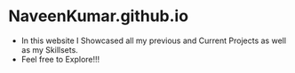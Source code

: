 # NaveenKumar.github.io



- In this website I Showcased all my previous and Current Projects as well as my Skillsets. 
- Feel free to Explore!!!
